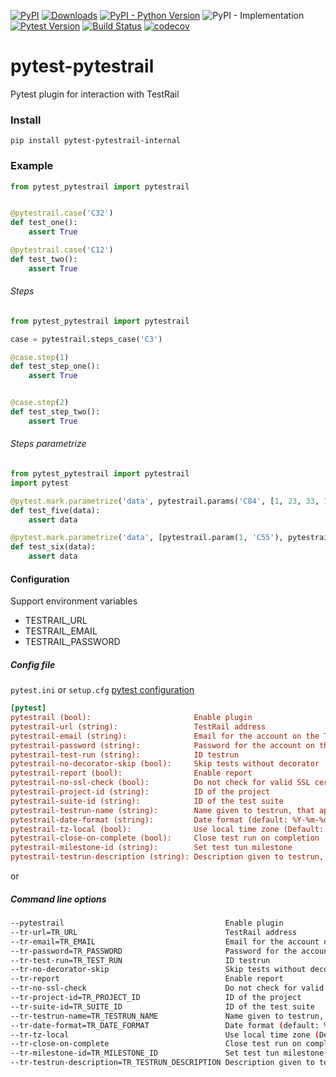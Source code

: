 [![PyPI](https://img.shields.io/pypi/v/pytest-pytestrail?color=yellow&label=version)](https://pypi.org/project/pytest-pytestrail/)
[![Downloads](https://pepy.tech/badge/pytest-pytestrail)](https://pepy.tech/project/pytest-pytestrail)
[![PyPI - Python Version](https://img.shields.io/pypi/pyversions/pytest-pytestrail.svg)](https://pypi.org/project/pytest-pytestrail/)
![PyPI - Implementation](https://img.shields.io/pypi/implementation/pytest-pytestrail)
[![Pytest Version](https://img.shields.io/badge/pytest-%3E%3D3.8-blue.svg)](https://github.com/pytest-dev/pytest/releases)
[![Build Status](https://travis-ci.com/tolstislon/pytest-pytestrail.svg?branch=master)](https://travis-ci.com/tolstislon/pytest-pytestrail)
[![codecov](https://codecov.io/gh/tolstislon/pytest-pytestrail/branch/master/graph/badge.svg)](https://codecov.io/gh/tolstislon/pytest-pytestrail)

# pytest-pytestrail

Pytest plugin for interaction with TestRail

### Install

```shell
pip install pytest-pytestrail-internal
```

### Example

```python
from pytest_pytestrail import pytestrail


@pytestrail.case('C32')
def test_one():
    assert True

@pytestrail.case('C12')
def test_two():
    assert True
```

###### Steps

```python
from pytest_pytestrail import pytestrail

case = pytestrail.steps_case('C3')

@case.step(1)
def test_step_one():
    assert True


@case.step(2)
def test_step_two():
    assert True
```

###### Steps parametrize

```python
from pytest_pytestrail import pytestrail
import pytest

@pytest.mark.parametrize('data', pytestrail.params('C84', [1, 23, 33, 1, 57]))
def test_five(data):
    assert data

@pytest.mark.parametrize('data', [pytestrail.param(1, 'C55'), pytestrail.param(2, 'C56')])
def test_six(data):
    assert data
```

#### Configuration

Support environment variables

- TESTRAIL_URL
- TESTRAIL_EMAIL
- TESTRAIL_PASSWORD

##### Config file

`pytest.ini` or `setup.cfg` [pytest configuration](https://docs.pytest.org/en/latest/customize.html)

```ini
[pytest]
pytestrail (bool):                       Enable plugin
pytestrail-url (string):                 TestRail address
pytestrail-email (string):               Email for the account on the TestRail
pytestrail-password (string):            Password for the account on the TestRail
pytestrail-test-run (string):            ID testrun
pytestrail-no-decorator-skip (bool):     Skip tests without decorator
pytestrail-report (bool):                Enable report
pytestrail-no-ssl-check (bool):          Do not check for valid SSL certificate on TestRail host
pytestrail-project-id (string):          ID of the project
pytestrail-suite-id (string):            ID of the test suite
pytestrail-testrun-name (string):        Name given to testrun, that appears in TestRail
pytestrail-date-format (string):         Date format (default: %Y-%m-%d %H:%M:%S)
pytestrail-tz-local (bool):              Use local time zone (Default: UTC)
pytestrail-close-on-complete (bool):     Close test run on completion
pytestrail-milestone-id (string):        Set test tun milestone
pytestrail-testrun-description (string): Description given to testrun, that appears in TestRail
```

or

##### Command line options

```bash
--pytestrail                                    Enable plugin
--tr-url=TR_URL                                 TestRail address
--tr-email=TR_EMAIL                             Email for the account on the TestRail
--tr-password=TR_PASSWORD                       Password for the account on the TestRail
--tr-test-run=TR_TEST_RUN                       ID testrun
--tr-no-decorator-skip                          Skip tests without decorator
--tr-report                                     Enable report
--tr-no-ssl-check                               Do not check for valid SSL certificate on TestRail host
--tr-project-id=TR_PROJECT_ID                   ID of the project
--tr-suite-id=TR_SUITE_ID                       ID of the test suite
--tr-testrun-name=TR_TESTRUN_NAME               Name given to testrun, that appears in TestRail
--tr-date-format=TR_DATE_FORMAT                 Date format (default: %Y-%m-%d %H:%M:%S)
--tr-tz-local                                   Use local time zone (Default: UTC)
--tr-close-on-complete                          Close test run on completion
--tr-milestone-id=TR_MILESTONE_ID               Set test tun milestone
--tr-testrun-description=TR_TESTRUN_DESCRIPTION Description given to testrun, that appears in TestRail
```
